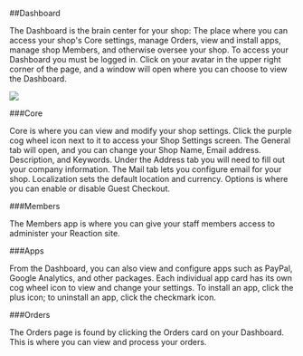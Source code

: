 ##Dashboard

The Dashboard is the brain center for your shop: The place where you can access your shop's Core settings, manage Orders, view and install apps, manage shop Members, and otherwise oversee your shop. To access your Dashboard you must be logged in. Click on your avatar in the upper right corner of the page, and a window will open where you can choose to view the Dashboard.

![](http://raw.github.com/ongoworks/reaction/master/docs/assets/guide-dashboard.png)

###Core

Core is where you can view and modify your shop settings. Click the purple cog wheel icon next to it to access your Shop Settings screen. The General tab will open, and you can change your Shop Name,  Email address.  Description, and Keywords. Under the Address tab you will need to fill out your company information. The Mail tab lets you configure email for your shop. Localization sets the default location and currency. Options is where you can enable or disable Guest Checkout.

###Members

The Members app is where you can give your staff members access to administer your Reaction site.

###Apps

From the Dashboard, you can also view and configure apps such as PayPal, Google Analytics, and other packages. Each individual app card has its own cog wheel icon to view and change your settings. To install an app, click the plus icon; to uninstall an app, click the checkmark icon.


###Orders

The Orders page is found by clicking the Orders card on your Dashboard. This is where you can view and process your orders.
